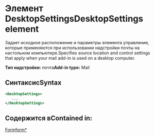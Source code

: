 # <a name="desktopsettings-element"></a><span data-ttu-id="56dd0-101">Элемент DesktopSettings</span><span class="sxs-lookup"><span data-stu-id="56dd0-101">DesktopSettings element</span></span>

<span data-ttu-id="56dd0-102">Задает исходное расположение и параметры элемента управления, которые применяются при использовании надстройки почты на настольном компьютере.</span><span class="sxs-lookup"><span data-stu-id="56dd0-102">Specifies source location and control settings that apply when your mail add-in is used on a desktop computer.</span></span>

<span data-ttu-id="56dd0-103">**Тип надстройки:** почта</span><span class="sxs-lookup"><span data-stu-id="56dd0-103">**Add-in type:** Mail</span></span>

## <a name="syntax"></a><span data-ttu-id="56dd0-104">Синтаксис</span><span class="sxs-lookup"><span data-stu-id="56dd0-104">Syntax</span></span>

```XML
<DesktopSettings>
   ...
</DesktopSettings>
```

## <a name="contained-in"></a><span data-ttu-id="56dd0-105">Содержится в</span><span class="sxs-lookup"><span data-stu-id="56dd0-105">Contained in:</span></span>

[<span data-ttu-id="56dd0-106">Form</span><span class="sxs-lookup"><span data-stu-id="56dd0-106">form\*</span></span>](form.md)


